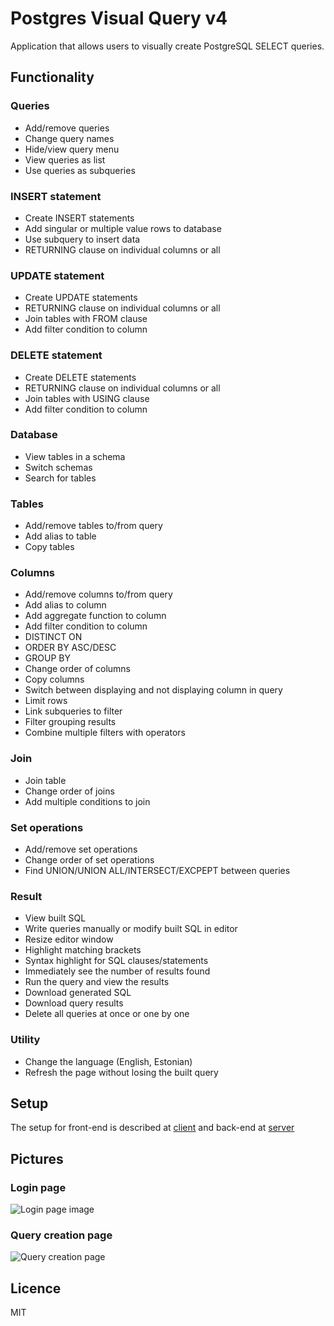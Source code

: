 # Postgres Visual Query v4

Application that allows users to visually create PostgreSQL SELECT queries.

## Functionality

### Queries

* Add/remove queries
* Change query names
* Hide/view query menu
* View queries as list
* Use queries as subqueries

### INSERT statement
* Create INSERT statements
* Add singular or multiple value rows to database
* Use subquery to insert data
* RETURNING clause on individual columns or all

### UPDATE statement
* Create UPDATE statements
* RETURNING clause on individual columns or all
* Join tables with FROM clause
* Add filter condition to column

### DELETE statement
* Create DELETE statements
* RETURNING clause on individual columns or all
* Join tables with USING clause
* Add filter condition to column

### Database

* View tables in a schema
* Switch schemas
* Search for tables

### Tables

* Add/remove tables to/from query
* Add alias to table
* Copy tables

### Columns

* Add/remove columns to/from query
* Add alias to column
* Add aggregate function to column
* Add filter condition to column
* DISTINCT ON
* ORDER BY ASC/DESC
* GROUP BY
* Change order of columns
* Copy columns
* Switch between displaying and not displaying column in query
* Limit rows
* Link subqueries to filter
* Filter grouping results
* Combine multiple filters with operators

### Join

* Join table
* Change order of joins
* Add multiple conditions to join

### Set operations
* Add/remove set operations
* Change order of set operations
* Find UNION/UNION ALL/INTERSECT/EXCPEPT between queries

### Result
 
* View built SQL
* Write queries manually or modify built SQL in editor
* Resize editor window
* Highlight matching brackets
* Syntax highlight for SQL clauses/statements
* Immediately see the number of results found
* Run the query and view the results
* Download generated SQL
* Download query results
* Delete all queries at once or one by one

### Utility

* Change the language (English, Estonian)
* Refresh the page without losing the built query

## Setup

The setup for front-end is described at [client](../master/client) and back-end at [server](../master/server)

## Pictures

### Login page
![Login page image](../master/common/images/loginPage.png)

### Query creation page

![Query creation page](../master/common/images/queryPage.png)

## Licence

MIT
